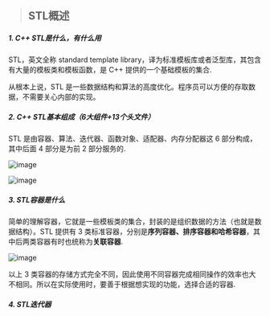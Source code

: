 > ## STL概述

##### 1. C++ STL是什么，有什么用

  STL，英文全称 standard template library，译为标准模板库或者泛型库，其包含有大量的模板类和模板函数，是 C++ 提供的一个基础模板的集合.

  从根本上说，STL 是一些数据结构和算法的高度优化。程序员可以方便的存取数据，不需要关心内部的实现。

##### 2. C++ STL基本组成（6大组件+13个头文件）

  STL 是由容器、算法、迭代器、函数对象、适配器、内存分配器这 6 部分构成，其中后面 4 部分是为前 2 部分服务的.

![image](https://user-images.githubusercontent.com/42632290/170865476-8c8e27ad-aa39-46d2-94d9-7a76f278f26d.png)

![image](https://user-images.githubusercontent.com/42632290/170865458-f88adc77-a793-4deb-a52d-867b21f835c5.png)

##### 3. STL容器是什么

  简单的理解容器，它就是一些模板类的集合，封装的是组织数据的方法（也就是数据结构）。STL 提供有 3 类标准容器，分别是**序列容器、排序容器和哈希容器**，其中后两类容器有时也统称为**关联容器**.

![image](https://user-images.githubusercontent.com/42632290/170865667-dc74dd33-f0cb-4367-87e8-a46b3e8ba558.png)

  以上 3 类容器的存储方式完全不同，因此使用不同容器完成相同操作的效率也大不相同。所以在实际使用时，要善于根据想实现的功能，选择合适的容器.

##### 4. STL迭代器










